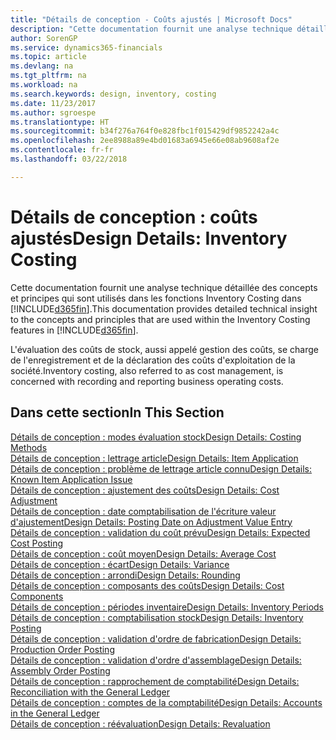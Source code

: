 ```yaml
---
title: "Détails de conception - Coûts ajustés | Microsoft Docs"
description: "Cette documentation fournit une analyse technique détaillée des concepts et principes qui sont utilisés avec les fonctionnalités de coûts ajustés dans Finance and Operations, Business edition."
author: SorenGP
ms.service: dynamics365-financials
ms.topic: article
ms.devlang: na
ms.tgt_pltfrm: na
ms.workload: na
ms.search.keywords: design, inventory, costing
ms.date: 11/23/2017
ms.author: sgroespe
ms.translationtype: HT
ms.sourcegitcommit: b34f276a764f0e828fbc1f015429df9852242a4c
ms.openlocfilehash: 2ee8988a89e4bd01683a6945e66e08ab9608af2e
ms.contentlocale: fr-fr
ms.lasthandoff: 03/22/2018

---
```

# <a name="design-details-inventory-costing"></a><span data-ttu-id="f4569-103">Détails de conception : coûts ajustés</span><span class="sxs-lookup"><span data-stu-id="f4569-103">Design Details: Inventory Costing</span></span>
<span data-ttu-id="f4569-104">Cette documentation fournit une analyse technique détaillée des concepts et principes qui sont utilisés dans les fonctions Inventory Costing dans [!INCLUDE[d365fin](includes/d365fin_md.md)].</span><span class="sxs-lookup"><span data-stu-id="f4569-104">This documentation provides detailed technical insight to the concepts and principles that are used within the Inventory Costing features in [!INCLUDE[d365fin](includes/d365fin_md.md)].</span></span>  

<span data-ttu-id="f4569-105">L'évaluation des coûts de stock, aussi appelé gestion des coûts, se charge de l'enregistrement et de la déclaration des coûts d'exploitation de la société.</span><span class="sxs-lookup"><span data-stu-id="f4569-105">Inventory costing, also referred to as cost management, is concerned with recording and reporting business operating costs.</span></span>  

## <a name="in-this-section"></a><span data-ttu-id="f4569-106">Dans cette section</span><span class="sxs-lookup"><span data-stu-id="f4569-106">In This Section</span></span>  
[<span data-ttu-id="f4569-107">Détails de conception : modes évaluation stock</span><span class="sxs-lookup"><span data-stu-id="f4569-107">Design Details: Costing Methods</span></span>](design-details-costing-methods.md)  
[<span data-ttu-id="f4569-108">Détails de conception : lettrage article</span><span class="sxs-lookup"><span data-stu-id="f4569-108">Design Details: Item Application</span></span>](design-details-item-application.md)  
[<span data-ttu-id="f4569-109">Détails de conception : problème de lettrage article connu</span><span class="sxs-lookup"><span data-stu-id="f4569-109">Design Details: Known Item Application Issue</span></span>](design-details-inventory-zero-level-open-item-ledger-entries.md)  
[<span data-ttu-id="f4569-110">Détails de conception : ajustement des coûts</span><span class="sxs-lookup"><span data-stu-id="f4569-110">Design Details: Cost Adjustment</span></span>](design-details-cost-adjustment.md)  
[<span data-ttu-id="f4569-111">Détails de conception : date comptabilisation de l'écriture valeur d'ajustement</span><span class="sxs-lookup"><span data-stu-id="f4569-111">Design Details: Posting Date on Adjustment Value Entry</span></span>](design-details-inventory-adjustment-value-entry-posting-date.md)  
[<span data-ttu-id="f4569-112">Détails de conception : validation du coût prévu</span><span class="sxs-lookup"><span data-stu-id="f4569-112">Design Details: Expected Cost Posting</span></span>](design-details-expected-cost-posting.md)  
[<span data-ttu-id="f4569-113">Détails de conception : coût moyen</span><span class="sxs-lookup"><span data-stu-id="f4569-113">Design Details: Average Cost</span></span>](design-details-average-cost.md)  
[<span data-ttu-id="f4569-114">Détails de conception : écart</span><span class="sxs-lookup"><span data-stu-id="f4569-114">Design Details: Variance</span></span>](design-details-variance.md)  
[<span data-ttu-id="f4569-115">Détails de conception : arrondi</span><span class="sxs-lookup"><span data-stu-id="f4569-115">Design Details: Rounding</span></span>](design-details-rounding.md)  
[<span data-ttu-id="f4569-116">Détails de conception : composants des coûts</span><span class="sxs-lookup"><span data-stu-id="f4569-116">Design Details: Cost Components</span></span>](design-details-cost-components.md)  
[<span data-ttu-id="f4569-117">Détails de conception : périodes inventaire</span><span class="sxs-lookup"><span data-stu-id="f4569-117">Design Details: Inventory Periods</span></span>](design-details-inventory-periods.md)  
[<span data-ttu-id="f4569-118">Détails de conception : comptabilisation stock</span><span class="sxs-lookup"><span data-stu-id="f4569-118">Design Details: Inventory Posting</span></span>](design-details-inventory-posting.md)  
[<span data-ttu-id="f4569-119">Détails de conception : validation d'ordre de fabrication</span><span class="sxs-lookup"><span data-stu-id="f4569-119">Design Details: Production Order Posting</span></span>](design-details-production-order-posting.md)  
[<span data-ttu-id="f4569-120">Détails de conception : validation d'ordre d'assemblage</span><span class="sxs-lookup"><span data-stu-id="f4569-120">Design Details: Assembly Order Posting</span></span>](design-details-assembly-order-posting.md)  
[<span data-ttu-id="f4569-121">Détails de conception : rapprochement de comptabilité</span><span class="sxs-lookup"><span data-stu-id="f4569-121">Design Details: Reconciliation with the General Ledger</span></span>](design-details-reconciliation-with-the-general-ledger.md)  
[<span data-ttu-id="f4569-122">Détails de conception : comptes de la comptabilité</span><span class="sxs-lookup"><span data-stu-id="f4569-122">Design Details: Accounts in the General Ledger</span></span>](design-details-accounts-in-the-general-ledger.md)  
[<span data-ttu-id="f4569-123">Détails de conception : réévaluation</span><span class="sxs-lookup"><span data-stu-id="f4569-123">Design Details: Revaluation</span></span>](design-details-revaluation.md)

